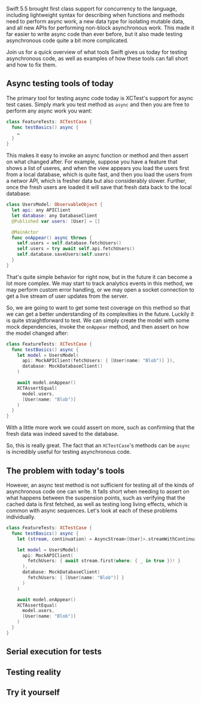 Swift 5.5 brought first class support for concurrency to the language, including lightweight syntax
for describing when functions and methods need to perform async work, a new data type for
isolating mutable data, and all new APIs for performing non-block asynchronous work. This made it
far easier to write async code than ever before, but it also made testing asynchronous code quite
a bit more complicated.

Join us for a quick overview of what tools Swift gives us today for testing asynchronous code, as
well as examples of how these tools can fall short and how to fix them.

## Async testing tools of today

The primary tool for testing async code today is XCTest's support for async test cases. Simply
mark you test method as `async` and then you are free to perform any async work you want:

```swift
class FeatureTests: XCTestCase {
  func testBasics() async {
    …
  }
}
```

This makes it easy to invoke an async function or method and then assert on what changed after.
For example, suppose you have a feature that shows a list of useres, and when the view appears
you load the users first from a local database, which is quite fast, and then you load the users
from a networ API, which is fresher data but also considerably slower. Further, once the fresh
users are loaded it will save that fresh data back to the local database:

```swift
class UsersModel: ObservableObject {
  let api: any APIClient
  let database: any DatabaseClient
  @Published var users: [User] = []

  @MainActor
  func onAppear() async throws {
    self.users = self.database.fetchUsers()
    self.users = try await self.api.fetchUsers()
    self.database.saveUsers(self.users)
  }
}
```

That's quite simple behavior for right now, but in the future it can become a lot more complex.
We may start to track analytics events in this method, we may perform custom error handling,
or we may open a socket connection to get a live stream of user updates from the server.

So, we are going to want to get some test coverage on this method so that we can get a better
understanding of its complexities in the future. Luckily it is quite straightforward to test.
We can simply create the model with some mock dependencies, invoke the `onAppear` method, and then
assert on how the model changed after:

```swift
class FeatureTests: XCTestCase {
  func testBasics() async {
    let model = UsersModel(
      api: MockAPIClient(fetchUsers: { [User(name: "Blob")] }),
      database: MockDatabaseClient()
    )

    await model.onAppear()
    XCTAssertEqual(
      model.users,
      [User(name: "Blob")]
    )
  }
}
```

With a little more work we could assert on more, such as confirming that the fresh data was indeed
saved to the database.

So, this is really great. The fact that an `XCTestCase`'s methods can be `async` is incredibly
useful for testing asynchronous code.

## The problem with today's tools

However, an async test method is not sufficient for testing all of the kinds of asynchronous code
one can write. It falls short when needing to assert on what happens between the suspension points,
such as verifying that the cached data is first fetched, as well as testing long living effects,
which is common with async sequences. Let's look at each of these problems individually.



```swift
class FeatureTests: XCTestCase {
  func testBasics() async {
    let (stream, continuation) = AsyncStream<[User]>.streamWithContinuation()

    let model = UsersModel(
      api: MockAPIClient(
        fetchUsers: { await stream.first(where: { _ in true })! }
      ),
      database: MockDatabaseClient(
        fetchUsers: { [User(name: "Blob")] }
      )
    )

    await model.onAppear()
    XCTAssertEqual(
      model.users,
      [User(name: "Blob")]
    )
  }
}
```




## Serial execution for tests

## Testing reality

## Try it yourself
